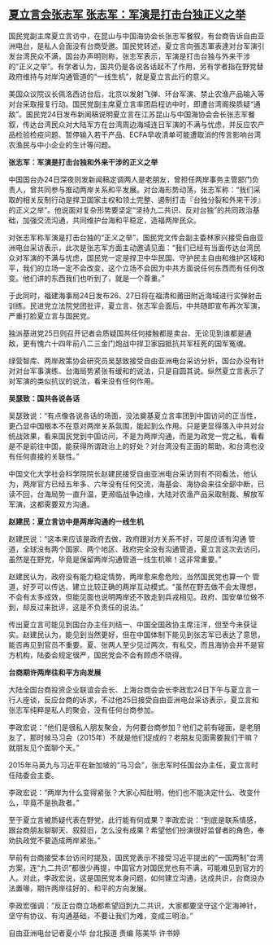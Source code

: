 <!--1661418000000-->
[夏立言会张志军 张志军：军演是打击台独正义之举](https://www.rfa.org/mandarin/yataibaodao/hx-08252022045953.html)
------

<p><span>国民党副主席夏立言访中，在昆山与中国海协会长张志军餐叙，有台商告诉自由亚洲电台，是私人会面没有台商受邀。国民党转述，夏立言向張志軍表達对台军演引发台湾民众不满，国台办声明则称，张志军表示，军演是打击台独与外来干涉的“正义之举”。有学者认为，国共仍是各说各话起不了作用，另有学者指在野党替政府维持与对岸沟通管道的“一线生机”，就是夏立言此行的意义。</span></p><p><span>美国众议院议长佩洛西访台后，北京以发射飞弹、环台军演、禁止农渔产品输入等对台采取报复行动。国民党副主席夏立言率团启程访中时，即遭台湾阁揆质疑“通</span><span>敌</span><span>”。国民党</span><span>24</span><span>日发布新闻稿说明夏立言在江苏昆山与中国海协会会长张志军餐叙，传达台湾民众对大陆军方在台湾周边海域连日军演的不满与忧</span><span>虑</span><span>，并反应农产品检验检疫问题、暂停输入若干产品、</span><span>ECFA</span><span>早收清单可能遭取消的传言影响台湾农渔民与中小企业的生计等问题。</span></p><p><strong>张志军：军演是打击台独和外来干涉的正义之举 </strong></p><p><span>中国国台办</span><span>24</span><span>日深夜则发新闻稿定调两人是老朋友，曾担任两岸事务主管部门负责人，曾共同参与推动两岸关系和平发展。对台海形势动荡，张志军称：“我们采取的相关反制行动是捍卫国家主权和领土完整、遏制打击『台独分裂和外来干涉』的正义之举”。他说面对复</span><span>杂</span><span>形势要坚定“坚持九二共识、反对台独”的共同政治基础，加强交流沟通，共同维护台海和平</span><span>稳</span><span>定，造福两岸民众。</span></p><p><span>对张志军称军演是打击台独的“正义之举”，国民党文传会副主委林家兴接受自由亚洲电台采访表示，此次是张志军方面主动邀请见面：“我们已经有当面传达台湾民众对军演的不满与忧</span><span>虑</span><span>，国民党一定是捍卫中华民国、守护民主自由和维护区域和平，我们的立场一定不会改变，这个立场不会因为中共方面说任何东西而有任何改变。他们讲的东西我们也听到了，就是一个尊重。”</span></p><p><span>于此同时，福建海事局</span><span>24</span><span>日发布</span><span>26</span><span>、</span><span>27</span><span>日将在福清和莆田附近海域进行实弹射击训练。民进党立法院党团批评，夏立言、张志军会面后，中共随即宣布再次军演，严重打脸夏立言与国民党。</span></p><p><span>独派基进党</span><span>25</span><span>日则召开记者会质疑国共任何接触都是卖台、无论见到谁都是通</span><span>敌</span><span>，更有愧六十四年前八二三金门炮战中捍卫家园抵抗共军枉死的国军冤魂。</span></p><p><span>绿营智库、两岸政策协会研究员吴瑟致接受自由亚洲电台采访分析，国台办没有针对对台军事演练、台海局势紧张有缓和的说法，只是自圆其说。纵然夏立言表示了对军演的类似抗议的说法，看来没有任何作用。</span></p><p><strong>吴瑟致：国共各说各话</strong></p><p><span>吴瑟致说：“有点像各说各话的场面，没法奠基夏立言率团到中国访问的正当性，更凸显中国根本不在意对两岸关系氛围，能起到么作用。只是更显得落入中共对台统战效果，看来国民党到中国访问，不是为两岸沟通，而是为政党一党之私，看看是不是前往中国，能获得所谓政治上的好处？对台湾没有正面的帮助，和台湾也没有任何直接的关联性。”</span></p><p><span>中国文化大学社会科学院院长赵建民接受自由亚洲电台采访则有不同看法，他认为，两岸官方已经五年多、六年没有任何交流，海基会、海协会来往全部中断，已读不回，台海局势一直升温，更濒临战争边缘，大陆对农渔产品采取制裁、解放军军演，这都需要双方沟通。</span></p><p><strong>赵建民：夏立言访中是两岸沟通的一线生机</strong></p><p><span>赵建民说：“这本来应该是政府去做，政府跟对方关系不好，可是应该有沟通</span><span> </span><span>管道，全球没有两个国家、两个地区、政府完全没有沟通管道，夏立言这次去访问，虽然是在野党，毕竟是保留两岸沟通管道一线生机嘛！这非常重要。”</span></p><p><span>赵建民认为，政府没有能力</span><span>稳</span><span>定情势，两岸愈来愈危险，当然国民党也算一个</span><span> </span><span>管道，好歹可以传达、建立比较正确的两岸互动模式。“虽然在野去做不会太理想，不会有太多成效，但能见面也说明两岸还不致走到兵戎相见。政府、国安单位做不到，却反过来批评，这是不负责任的说法。”</span></p><p><span>传出夏立言可能见到国台办主任刘结一、中国全国政协主席汪洋，但至今未获证实。赵建民认为，能见到当然更好，但在中国体制下能见到张志军已表达了意思，能否再见到官员不重要。夏、张两人至少见过两次，有私交，而且海协会并不是官方机构，陆委会规定很严，国民党会不会有顾</span><span>虑</span><span>不晓得。</span></p><p><strong>台商期许两岸往和平方向发展</strong></p><p><span>大陆全国台商投资企业联谊会会长、上海台商会会长李政宏</span><span>24</span><span>日下午与夏立言一行人座谈，反应台商的诉求，不过他</span><span>25</span><span>日接受自由亚洲电台采访表示，夏立言和张志军纯粹是私人的聚会，没有任何台商参加。</span></p><p><span>李政宏说：“他们是很私人朋友聚会，为何要台商参加？他们之前有碰面，是老朋友了，那时候马习会（</span><span>2015</span><span>年）不就是他们促成的？老朋友见面需要我们干嘛？就朋友见个面聊个天。”</span></p><p><span>2015</span><span>年马英九与习近平在新加坡的“马习会”，张志军时任国台办主任，夏立言时任陆委会主委。</span></p><p><span>李政宏说：“两岸为什么变得紧张？大家心知肚明，他们也不能决定什么、改变什么，毕竟不是执政者。”</span></p><p><span>至于夏立言被质疑代表在野党，此行能有何成果？李政宏说：“到底是联系情感，跟台商朋友聊聊天、叙叙旧，怎么没有成果？希望他们扮演很好监督者的角色，奉劝执政党不要造成两岸紧张。”</span></p><p><span>早前有台商接受本台访问时提及，国民党表示不接受习近平提出的“一国两制”台湾方案，连“九二共识”都很少再提，中国官方对国民党也有不满，可能难见到官方的人。对此，李政宏说，这是国民党本身问题，如何建立沟通，达成共识，台商没办法置喙，期许两岸往好的、和平的方向发展。</span></p><p><span>李政宏强调：“反正台商立场都希望回到九二共识，大家都要坚守这个定海神针，坚守有协议、有沟通基础，不要让我们为难，变成三明治。”</span></p><p><span>自由亚洲电台记者夏小华</span><span> </span><span>台北报道 责编 陈美华 许书婷</span></p>
